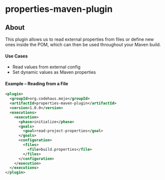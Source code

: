 # properties-maven-plugin

## **About**

This plugin allows us to read external properties from files or define new ones inside the POM, which can then be used throughout your Maven build.

#### **Use Cases**

* Read values from external config
* Set dynamic values as Maven properties

#### **Example – Reading from a File**

```xml
<plugin>
  <groupId>org.codehaus.mojo</groupId>
  <artifactId>properties-maven-plugin</artifactId>
  <version>1.0.0</version>
  <executions>
    <execution>
      <phase>initialize</phase>
      <goals>
        <goal>read-project-properties</goal>
      </goals>
      <configuration>
        <files>
          <file>build.properties</file>
        </files>
      </configuration>
    </execution>
  </executions>
</plugin>
```
